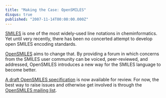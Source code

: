 ```yaml
---
title: "Making the Case: OpenSMILES"
disqus: true
published: "2007-11-14T00:00:00.000Z"
---
```


[SMILES](http://www.daylight.com/dayhtml/doc/theory/theory.smiles.html) is one of the most widely-used line notations in cheminformatics. Yet until very recently, there has been no concerted attempt to develop open SMILES encoding standards.

[OpenSMILES](http://www.opensmiles.org/) aims to change that. By providing a forum in which concerns from the SMILES user community can be voiced, peer-reviewed, and addressed, OpenSMILES introduces a new way for the SMILES language to become better.

[A draft OpenSMILES specification](http://www.opensmiles.org/spec/open-smiles.html) is now available for review. For now, the best way to raise issues and otherwise get involved is through the [OpenSMILES mailing list](https://lists.sourceforge.net/lists/listinfo/blueobelisk-smiles).